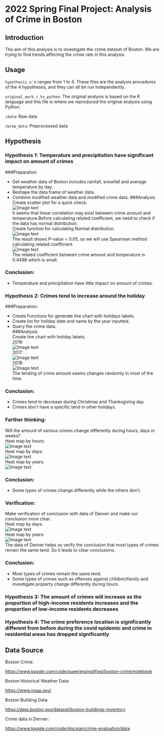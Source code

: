 # 2022 Spring Final Project: Analysis of Crime in Boston

## Introduction

The aim of this analysis is to investigate the crime dataset of Boston. 
We are trying to find trends affecting the crime rate in this analysis.

## Usage

`hypothesis_x`:  x ranges from 1 to 4. These files are the analysis procedures of the 4 hypotheses, and they can all be run independently.

`original_work_r_to_python`: The original analysis is based on the R language and this file is where we reproduced the original analysis using Python.

`/data`: Raw data

`/prep_data`: Preprocessed data

## Hypothesis

### Hypothesis 1: Temperature and precipitation have significant impact on amount of crimes
###Preparation  
* Get weather data of Boston includes rainfall, snowfall and average temperature by day.  
* Reshape the data frame of weather data.   
* Combine modified weather data and modified crime data.
###Analysis  
Create scatter plot for a quick check.  
![Image text](image/chart_h1.png)  
It seems that linear correlation may exist between crime amount and temperature.Before calculating related coefficient, we need to check if the data has normal distribution.  
Create function for calculating Normal distribution.  
![image text](image/normal_distribution.png)  
The result shows P-value < 0.05, so we will use Spearman method calculating related coefficient.    
![image text](image/correlation.png)  
The related coefficient between crime amount and temperature is 0.4498 which is small.  
### Conclusion:
* Temperature and precipitation have little impact on amount of crimes.  
### Hypothesis 2: Crimes tend to increase around the holiday
###Preparation:  
* Create Functions for generate line chart with holidays labels.  
* Create list for holiday date and name by the year inputted.
* Query the crime data.  
###Analysis  
Create line chart with holiday labels.  
2016:  
![Image text](image/line_chart_2016_h2.png)  
2017:  
![Image text](image/line_chart_2017_h2.png)   
2018:  
![Image text](image/line_chart_2018_h2.png)  
The tending of crime amount seems changes randomly in most of the time.  
### Conclusion:
* Crimes tend to decrease during Christmas and Thanksgiving day.  
* Crimes don't have a specific tend in other holidays.  
### Farther thinking:  
Will the amount of various crimes change differently during hours, days or weeks?  
Heat map by hours:  
![Image text](image/heat_map_hour_h2.png)  
Heat map by days:  
![Image text](image/heat_map_day_h2.png)  
Heat map by years:  
![Image text](image/heat_map_year_h2.png)    
### Conclusion:
* Some types of crimes change differently while the others don't.
### Verification:  
Make verification of conclusion with data of Denver and make our conclusion more clear.    
Heat map by days:  
![Image text](image/heat_map_day_h2_Denver.png)  
Heat map by years:  
![Image text](image/heat_map_year_h2_Denver.png)  
The data of Denver helps us verify the conclusion that most types of crimes remain the same tend. So it leads to clear conclusions.  
### Conclusion:
* Most types of crimes remain the same tend.  
* Some types of crimes such as offenses against children/family and investigate property change differently during hours.  
### Hypothesis 3: The amount of crimes will increase as the proportion of high-income residents increases and the proportion of low-income residents decreases 

### Hypothesis 4: The crime preference location is significantly different from before during the covid epidemic and crime in residential areas has dropped significantly

## Data Source

Boston Crime: 

https://www.kaggle.com/code/queeriesimplified/boston-crime/notebook

Boston Historical Weather Data: 

https://www.noaa.gov/

Boston Building Data:

https://data.boston.gov/dataset/boston-buildings-inventory

Crime data in Denver:

https://www.kaggle.com/code/docxian/crime-evaluation/data


